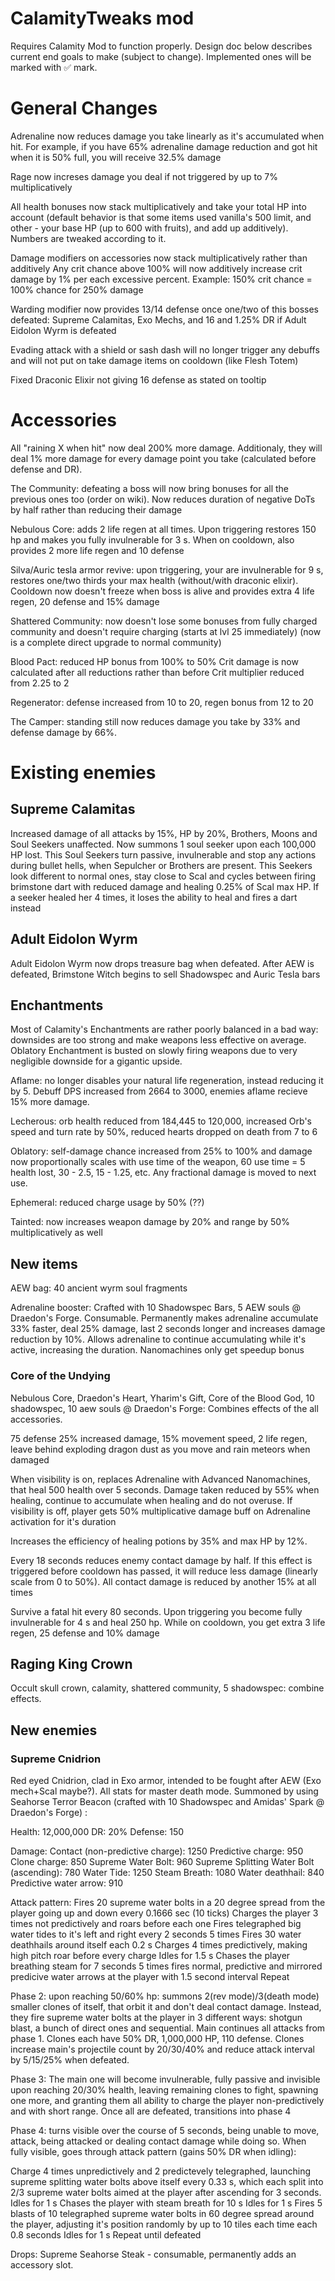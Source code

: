 # CalamityTweaks mod

Requires Calamity Mod to function properly. Design doc below describes current end goals to make (subject to change). Implemented ones will be marked with ✅ mark.

# General Changes

Adrenaline now reduces damage you take linearly as it's accumulated when hit. For example, if you have 65% adrenaline damage reduction and got hit when it is 50% full, you will receive 32.5% damage

Rage now increses damage you deal if not triggered by up to 7% multiplicatively 

All health bonuses now stack multiplicatively and take your total HP into account (default behavior is that some items used vanilla's 500 limit, and other - your base HP (up to 600 with fruits), and add up additively). Numbers are tweaked according to it.

Damage modifiers on accessories now stack multiplicatively rather than additively
Any crit chance above 100% will now additively increase crit damage by 1% per each excessive percent. Example: 150% crit chance = 100% chance for 250% damage

Warding modifier now provides 13/14 defense once one/two of this bosses defeated: Supreme Calamitas, Exo Mechs, and 16 and 1.25% DR if Adult Eidolon Wyrm is defeated 

Evading attack with a shield or sash dash will no longer trigger any debuffs and will not put on take damage items on cooldown (like Flesh Totem)

Fixed Draconic Elixir not giving 16 defense as stated on tooltip

# Accessories
All "raining X when hit" now deal 200% more damage. Additionaly, they will deal 1% more damage for every damage point you take (calculated before defense and DR).

The Community: defeating a boss will now bring bonuses for all the previous ones too (order on wiki). Now reduces duration of negative DoTs by half rather than reducing their damage

Nebulous Core: adds 2 life regen at all times. Upon triggering restores 150 hp and makes you fully invulnerable for 3 s. When on cooldown, also provides 2 more life regen and 10 defense

Silva/Auric tesla armor revive: upon triggering, your are invulnerable for 9 s, restores one/two thirds your max health (without/with draconic elixir). Cooldown now doesn't freeze when boss is alive and provides extra 4 life regen, 20 defense and 15% damage

Shattered Community: now doesn't lose some bonuses from fully charged community and doesn't require charging (starts at lvl 25 immediately) (now is a complete direct upgrade to normal community)

Blood Pact: reduced HP bonus from 100% to 50%
Crit damage is now calculated after all reductions rather than before
Crit multiplier reduced from 2.25 to 2

Regenerator: defense increased from 10 to 20, regen bonus from 12 to 20

The Camper: standing still now reduces damage you take by 33% and defense damage by 66%.

# Existing enemies
## Supreme Calamitas
Increased damage of all attacks by 15%, HP by 20%, Brothers, Moons and Soul Seekers unaffected. 
Now summons 1 soul seeker upon each 100,000 HP lost. This Soul Seekers turn passive, invulnerable and stop any actions during bullet hells, when Sepulcher or Brothers are present. 
This Seekers look different to normal ones, stay close to Scal and cycles between firing brimstone dart with reduced damage and healing 0.25% of Scal max HP. If a seeker healed her 4 times, it loses the ability to heal and fires a dart instead 

## Adult Eidolon Wyrm
Adult Eidolon Wyrm now drops treasure bag when defeated. After AEW is defeated, Brimstone Witch begins to sell Shadowspec and Auric Tesla bars

## Enchantments
Most of Calamity's Enchantments are rather poorly balanced in a bad way: downsides are too strong and make weapons less effective on average. 
Oblatory Enchantment is busted on slowly firing weapons due to very negligible downside for a gigantic upside.

Aflame: no longer disables your natural life regeneration, instead reducing it by 5. Debuff DPS increased from 2664 to 3000, enemies aflame recieve 15% more damage.

Lecherous: orb health reduced from 184,445 to 120,000, increased Orb's speed and turn rate by 50%, reduced hearts dropped on death from 7 to 6

Oblatory: self-damage chance increased from 25% to 100% and damage now proportionally scales with use time of the weapon, 60 use time = 5 health lost, 30 - 2.5, 15 - 1.25, etc. Any fractional damage is moved to next use.

Ephemeral: reduced charge usage by 50% (??)

Tainted: now increases weapon damage by 20% and range by 50% multiplicatively as well

## New items
AEW bag: 40 ancient wyrm soul fragments

Adrenaline booster: Crafted with 10 Shadowspec Bars, 5 AEW souls @ Draedon's Forge. Consumable. Permanently makes adrenaline accumulate 33% faster, deal 25% damage, last 2 seconds longer and increases damage reduction by 10%. Allows adrenaline to continue accumulating while it's active, increasing the duration. Nanomachines only get speedup bonus

### Core of the Undying
Nebulous Core, Draedon's Heart, Yharim's Gift, Core of the Blood God, 10 shadowspec, 10 aew souls @ Draedon's Forge: Combines effects of the all accessories.

75 defense
25% increased damage, 15% movement speed, 2 life regen, leave behind exploding dragon dust as you move and rain meteors when damaged

When visibility is on, replaces Adrenaline with Advanced Nanomachines, that heal 500 health over 5 seconds. Damage taken reduced by 55% when healing, continue to accumulate when healing and do not overuse. If visibility is off, player gets 50% multiplicative damage buff on Adrenaline activation for it's duration 

Increases the efficiency of healing potions by 35% and max HP by 12%.

Every 18 seconds reduces enemy contact damage by half. If this effect is triggered before cooldown has passed, it will reduce less damage (linearly scale from 0 to 50%). All contact damage is reduced by another 15% at all times 

Survive a fatal hit every 80 seconds. Upon triggering you become fully invulnerable for 4 s and heal 250 hp. While on cooldown, you get extra 3 life regen, 25 defense and 10% damage

## Raging King Crown
Occult skull crown, calamity, shattered community, 5 shadowspec: combine effects. 

## New enemies 
### Supreme Cnidrion
Red eyed Cnidrion, clad in Exo armor, intended to be fought after AEW (Exo mech+Scal maybe?). All stats for master death mode. Summoned by using Seahorse Terror Beacon (crafted with 10 Shadowspec and Amidas' Spark @ Draedon's Forge) :

Health: 12,000,000
DR: 20%
Defense: 150

Damage:
Contact (non-predictive charge): 1250
Predictive charge: 950
Clone charge: 850
Supreme Water Bolt: 960
Supreme Splitting Water Bolt (ascending): 780
Water Tide: 1250
Steam Breath: 1080
Water deathhail: 840
Predictive water arrow: 910

Attack pattern:
Fires 20 supreme water bolts in a 20 degree spread from the player going up and down every 0.1666 sec (10 ticks)
Charges the player 3 times not predictively and roars before each one
Fires telegraphed big water tides to it's left and right every 2 seconds 5 times
Fires 30 water deathhails around itself each 0.2 s
Charges 4 times predictively, making high pitch roar before every charge 
Idles for 1.5 s
Chases the player breathing steam for 7 seconds 
5 times fires normal, predictive and mirrored predicive water arrows at the player with 1.5 second interval
Repeat

Phase 2: upon reaching 50/60% hp: summons 2(rev mode)/3(death mode) smaller clones of itself, that orbit it and don't deal contact damage. Instead, they fire supreme water bolts at the player in 3 different ways: shotgun blast, a bunch of direct ones and sequential. Main continues all attacks from phase 1. Clones each have 50% DR, 1,000,000 HP, 110 defense. Clones increase main's projectile count by 20/30/40% and reduce attack interval by 5/15/25% when defeated. 

Phase 3: The main one will become invulnerable, fully passive and invisible upon reaching 20/30% health, leaving remaining clones to fight, spawning one more, and granting them all ability to charge the player non-predictively and with short range. Once all are defeated, transitions into phase 4

Phase 4: turns visible over the course of 5 seconds, being unable to move, attack, being attacked or dealing contact damage while doing so. When fully visible, goes through attack pattern (gains 50% DR when idling):

Charge 4 times unpredictively and 2 predictevely telegraphed, launching supreme splitting water bolts above itself every 0.33 s, which each split into 2/3 supreme water bolts aimed at the player after ascending for 3 seconds. 
Idles for 1 s
Chases the player with steam breath for 10 s
Idles for 1 s
Fires 5 blasts of 10 telegraphed supreme water bolts in 60 degree spread around the player, adjusting it's position randomly by up to 10 tiles each time each 0.8 seconds
Idles for 1 s
Repeat until defeated

Drops: Supreme Seahorse Steak - consumable, permanently adds an accessory slot.
